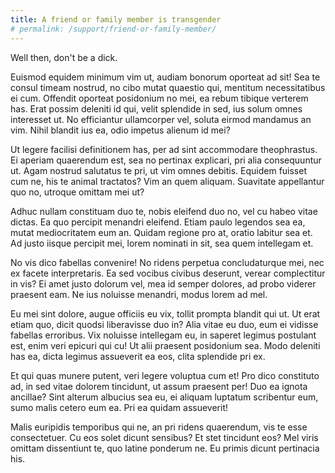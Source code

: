 ```yaml
---
title: A friend or family member is transgender
# permalink: /support/friend-or-family-member/
---
```


Well then, don't be a dick.

Euismod equidem minimum vim ut, audiam bonorum oporteat ad sit! Sea te consul timeam nostrud, no cibo mutat quaestio qui, mentitum necessitatibus ei cum. Offendit oporteat posidonium no mei, ea rebum tibique verterem has. Erat possim deleniti id qui, velit splendide in sed, ius solum omnes interesset ut. No efficiantur ullamcorper vel, soluta eirmod mandamus an vim. Nihil blandit ius ea, odio impetus alienum id mei?

Ut legere facilisi definitionem has, per ad sint accommodare theophrastus. Ei aperiam quaerendum est, sea no pertinax explicari, pri alia consequuntur ut. Agam nostrud salutatus te pri, ut vim omnes debitis. Equidem fuisset cum ne, his te animal tractatos? Vim an quem aliquam. Suavitate appellantur quo no, utroque omittam mei ut?

Adhuc nullam constituam duo te, nobis eleifend duo no, vel cu habeo vitae dictas. Ea quo percipit menandri eleifend. Etiam paulo legendos sea ea, mutat mediocritatem eum an. Quidam regione pro at, oratio labitur sea et. Ad justo iisque percipit mei, lorem nominati in sit, sea quem intellegam et.

No vis dico fabellas convenire! No ridens perpetua concludaturque mei, nec ex facete interpretaris. Ea sed vocibus civibus deserunt, verear complectitur in vis? Ei amet justo dolorum vel, mea id semper dolores, ad probo viderer praesent eam. Ne ius noluisse menandri, modus lorem ad mel.

Eu mei sint dolore, augue officiis eu vix, tollit prompta blandit qui ut. Ut erat etiam quo, dicit quodsi liberavisse duo in? Alia vitae eu duo, eum ei vidisse fabellas erroribus. Vix noluisse intellegam eu, in saperet legimus postulant est, enim veri epicuri qui cu! Ut alii praesent posidonium sea. Modo deleniti has ea, dicta legimus assueverit ea eos, clita splendide pri ex.

Et qui quas munere putent, veri legere voluptua cum et! Pro dico constituto ad, in sed vitae dolorem tincidunt, ut assum praesent per! Duo ea ignota ancillae? Sint alterum albucius sea eu, ei aliquam luptatum scribentur eum, sumo malis cetero eum ea. Pri ea quidam assueverit!

Malis euripidis temporibus qui ne, an pri ridens quaerendum, vis te esse consectetuer. Cu eos solet dicunt sensibus? Et stet tincidunt eos? Mel viris omittam dissentiunt te, quo latine ponderum ne. Eu primis dicunt pertinacia his.
